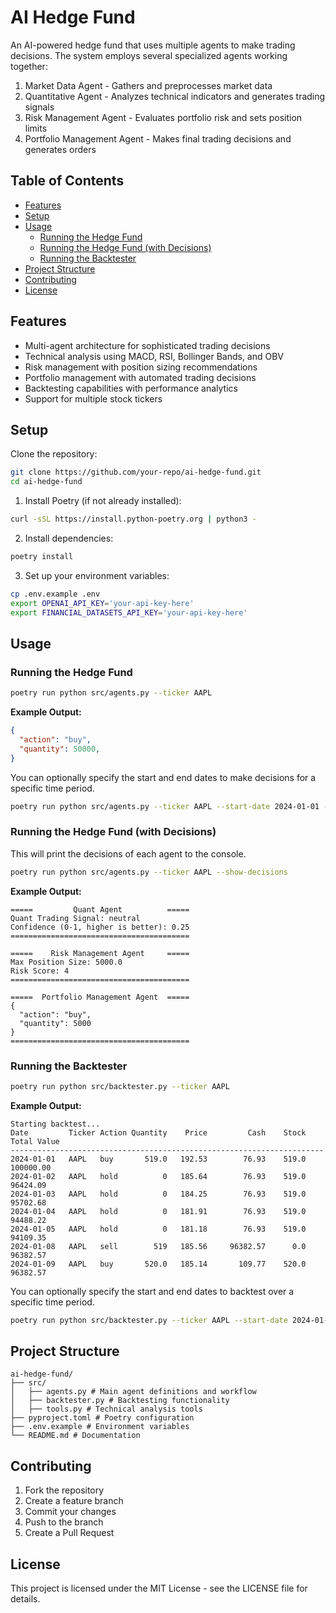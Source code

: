 # AI Hedge Fund

An AI-powered hedge fund that uses multiple agents to make trading decisions. The system employs several specialized agents working together:

1. Market Data Agent - Gathers and preprocesses market data
2. Quantitative Agent - Analyzes technical indicators and generates trading signals
3. Risk Management Agent - Evaluates portfolio risk and sets position limits
4. Portfolio Management Agent - Makes final trading decisions and generates orders

## Table of Contents
- [Features](#features)
- [Setup](#setup)
- [Usage](#usage)
  - [Running the Hedge Fund](#running-the-hedge-fund)
  - [Running the Hedge Fund (with Decisions)](#running-the-hedge-fund-with-decisions)
  - [Running the Backtester](#running-the-backtester)
- [Project Structure](#project-structure)
- [Contributing](#contributing)
- [License](#license)

## Features

- Multi-agent architecture for sophisticated trading decisions
- Technical analysis using MACD, RSI, Bollinger Bands, and OBV
- Risk management with position sizing recommendations
- Portfolio management with automated trading decisions
- Backtesting capabilities with performance analytics
- Support for multiple stock tickers

## Setup

Clone the repository:
```bash
git clone https://github.com/your-repo/ai-hedge-fund.git
cd ai-hedge-fund
```

1. Install Poetry (if not already installed):
```bash
curl -sSL https://install.python-poetry.org | python3 -
```

2. Install dependencies:
```bash
poetry install
```

3. Set up your environment variables:
```bash
cp .env.example .env
export OPENAI_API_KEY='your-api-key-here'
export FINANCIAL_DATASETS_API_KEY='your-api-key-here'
```

## Usage

### Running the Hedge Fund

```bash
poetry run python src/agents.py --ticker AAPL
```

**Example Output:**
```json
{
  "action": "buy",
  "quantity": 50000,
}
```

You can optionally specify the start and end dates to make decisions for a specific time period.

```bash
poetry run python src/agents.py --ticker AAPL --start-date 2024-01-01 --end-date 2024-03-01
```

### Running the Hedge Fund (with Decisions)
This will print the decisions of each agent to the console.

```bash
poetry run python src/agents.py --ticker AAPL --show-decisions
```

**Example Output:**
```
=====         Quant Agent          =====
Quant Trading Signal: neutral 
Confidence (0-1, higher is better): 0.25
========================================

=====    Risk Management Agent     =====
Max Position Size: 5000.0  
Risk Score: 4
========================================

=====  Portfolio Management Agent  =====
{
  "action": "buy",
  "quantity": 5000
}
========================================
```

### Running the Backtester

```bash
poetry run python src/backtester.py --ticker AAPL
```

**Example Output:**
```
Starting backtest...
Date         Ticker Action Quantity    Price         Cash    Stock  Total Value
----------------------------------------------------------------------
2024-01-01   AAPL   buy       519.0   192.53        76.93    519.0    100000.00
2024-01-02   AAPL   hold          0   185.64        76.93    519.0     96424.09
2024-01-03   AAPL   hold          0   184.25        76.93    519.0     95702.68
2024-01-04   AAPL   hold          0   181.91        76.93    519.0     94488.22
2024-01-05   AAPL   hold          0   181.18        76.93    519.0     94109.35
2024-01-08   AAPL   sell        519   185.56     96382.57      0.0     96382.57
2024-01-09   AAPL   buy       520.0   185.14       109.77    520.0     96382.57
```

You can optionally specify the start and end dates to backtest over a specific time period.

```bash
poetry run python src/backtester.py --ticker AAPL --start-date 2024-01-01 --end-date 2024-03-01
```

## Project Structure 
```
ai-hedge-fund/
├── src/
│   ├── agents.py # Main agent definitions and workflow
│   ├── backtester.py # Backtesting functionality
│   ├── tools.py # Technical analysis tools
├── pyproject.toml # Poetry configuration
├── .env.example # Environment variables
└── README.md # Documentation
```

## Contributing

1. Fork the repository
2. Create a feature branch
3. Commit your changes
4. Push to the branch
5. Create a Pull Request

## License

This project is licensed under the MIT License - see the LICENSE file for details.

